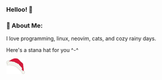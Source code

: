 ### Helloo! 👋

### 💫 About Me:

I love programming, linux, neovim, cats, and cozy rainy days.

Here's a stana hat for you ^-^

![santa hat](./santa_hat.png)
